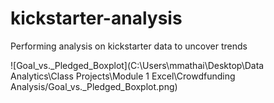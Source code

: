 # kickstarter-analysis
Performing analysis on kickstarter data to uncover trends


![Goal_vs._Pledged_Boxplot](C:\Users\mmathai\Desktop\Data Analytics\Class Projects\Module 1 Excel\Crowdfunding Analysis/Goal_vs._Pledged_Boxplot.png)
